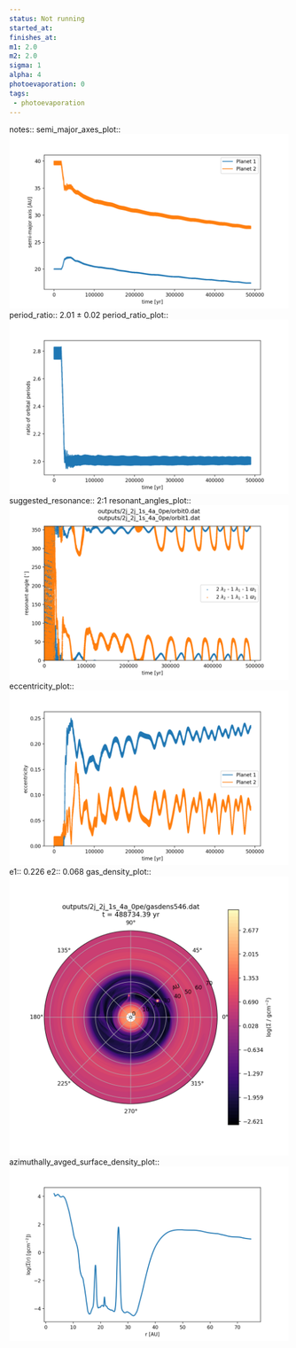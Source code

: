 ```yaml
---
status: Not running
started_at:
finishes_at:
m1: 2.0
m2: 2.0
sigma: 1
alpha: 4
photoevaporation: 0
tags:
 - photoevaporation
---
```


notes::
semi_major_axes_plot:: ![semi_major_axes_2j_2j_1s_4a_0pe.png](plots/semi_major_axes/semi_major_axes_2j_2j_1s_4a_0pe.png)
period_ratio:: 2.01 ± 0.02
period_ratio_plot:: ![period_ratio_2j_2j_1s_4a_0pe.png](plots/period_ratio/period_ratio_2j_2j_1s_4a_0pe.png)
suggested_resonance:: 2:1
resonant_angles_plot:: ![resonant_angles_2j_2j_1s_4a_0pe.png](plots/resonant_angles/resonant_angles_2j_2j_1s_4a_0pe.png)
eccentricity_plot:: ![eccentricity_2j_2j_1s_4a_0pe.png](plots/eccentricity/eccentricity_2j_2j_1s_4a_0pe.png)
e1:: 0.226
e2:: 0.068
gas_density_plot:: ![gas_density_2j_2j_1s_4a_0pe.png](plots/gas_density/gas_density_2j_2j_1s_4a_0pe.png)
azimuthally_avged_surface_density_plot:: ![azimuthally_avged_surface_density_2j_2j_1s_4a_0pe.png](plots/azimuthally_avged_surface_density/azimuthally_avged_surface_density_2j_2j_1s_4a_0pe.png)
